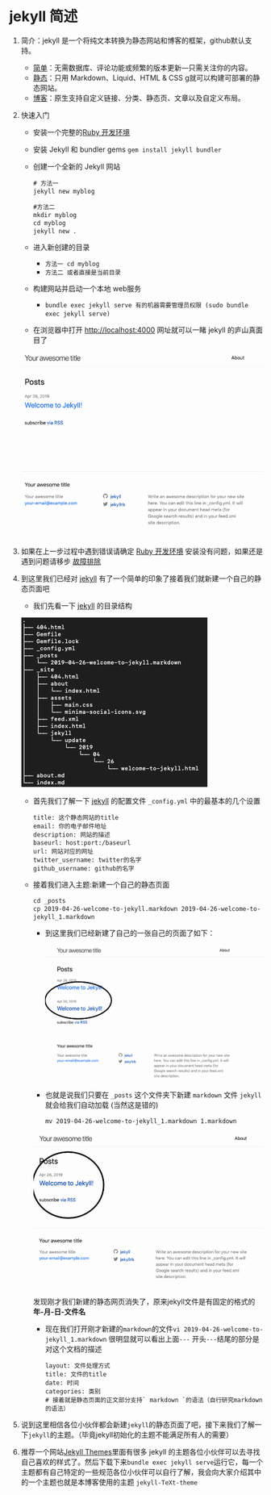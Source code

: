 # jekyll 简述

1. 简介：jekyll 是一个将纯文本转换为静态网站和博客的框架，github默认支持。
   + [简单](https://www.jekyll.com.cn/docs/usage/)：无需数据库、评论功能或频繁的版本更新—只需关注你的内容。
   + [静态](https://www.jekyll.com.cn/docs/liquid/)：只用 Markdown、Liquid、HTML & CSS g就可以构建可部署的静态网站。
   + [博客](http://import.jekyllrb.com/)：原生支持自定义链接、分类、静态页、文章以及自定义布局。

2. 快速入门
    + 安装一个完整的[Ruby 开发环境](https://www.jekyll.com.cn/docs/installation/)
    + 安装 Jekyll 和 bundler gems ` gem install jekyll bundler `
    + 创建一个全新的 Jekyll 网站

        ```shell
        # 方法一 
        jekyll new myblog
        ```

        ```shell
        #方法二  
        mkdir myblog  
        cd myblog  
        jekyll new . 
        ```

    + 进入新创建的目录
        + `方法一 cd myblog`
        + ` 方法二 或者直接是当前目录 `
    + 构建网站并启动一个本地 web服务
        + ` bundle exec jekyll serve 有的机器需要管理员权限 (sudo bundle exec jekyll serve) `
    + 在浏览器中打开 [http://localhost:4000](http://localhost:4000) 网址就可以一睹 jekyll 的庐山真面目了

    ![jekyll_1-w400](media/15753530114520/jekyll_1.png)

3. 如果在上一步过程中遇到错误请确定 [Ruby 开发环境](https://www.jekyll.com.cn/docs/installation/) 安装没有问题，如果还是遇到问题请移步 [故障排除](https://www.jekyll.com.cn/docs/troubleshooting/#configuration-problems)
4. 到这里我们已经对 [jekyll](https://www.jekyll.com.cn/) 有了一个简单的印象了接着我们就新建一个自己的静态页面吧
    + 我们先看一下 [jekyll](https://www.jekyll.com.cn/) 的目录结构

    ![jekyll_2-w400](media/15753530114520/jekyll_2.png)

    + 首先我们了解一下 [jekyll](https://www.jekyll.com.cn/) 的配置文件 `_config.yml` 中的最基本的几个设置

        ```
        title: 这个静态网站的title
        email: 你的电子邮件地址
        description: 网站的描述
        baseurl: host:port:/baseurl
        url: 网站对应的网址
        twitter_username: twitter的名字
        github_username: github的名字
        ```

    + 接着我们进入主题:新建一个自己的静态页面

        ```shell
        cd _posts  
        cp 2019-04-26-welcome-to-jekyll.markdown 2019-04-26-welcome-to-jekyll_1.markdown
        ```

        + 到这里我们已经新建了自己的一张自己的页面了如下：

            ![jekyll_3-w400](media/15753530114520/jekyll_3.png)

        + 也就是说我们只要在 ` _posts ` 这个文件夹下新建 `markdown` 文件 `jekyll`就会给我们自动加载 (当然这是错的)

            ```shell
            mv 2019-04-26-welcome-to-jekyll_1.markdown 1.markdown
            ```

        ![jekyll_4-w400](media/15753530114520/jekyll_4.png)

        发现刚才我们新建的静态网页消失了，原来jekyll文件是有固定的格式的 **年-月-日-文件名**

        + 现在我们打开刚才新建的`markdown`的文件`vi 2019-04-26-welcome-to-jekyll_1.markdown` 很明显就可以看出上面`---` 开头`---`结尾的部分是对这个文档的描述
            
            ```
            layout: 文件处理方式
            title: 文件的title
            date: 时间
            categories: 类别
            # 接着就是静态页面的正文部分支持` markdown `的语法（自行研究markdown的语法）
            ```

5. 说到这里相信各位小伙伴都会新建` jekyll `的静态页面了吧，接下来我们了解一下` jekyll `的主题。（毕竟jekyll初始化的主题不能满足所有人的需要）
6. 推荐一个网站[Jekyll Themes](http://jekyllthemes.org/)里面有很多 jekyll 的主题各位小伙伴可以去寻找自己喜欢的样式了。然后下载下来`bundle exec jekyll serve`运行它，每一个主题都有自己特定的一些规范各位小伙伴可以自行了解，我会向大家介绍其中的一个主题也就是本博客使用的主题 `jekyll-TeXt-theme`
